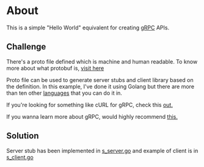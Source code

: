# About 
This is a simple "Hello World" equivalent for creating [gRPC](https://grpc.io/) APIs. 

## Challenge
There's a proto file defined which is machine and human readable. To know more about what protobuf is, [visit here](https://developers.google.com/protocol-buffers)

Proto file can be used to generate server stubs and client library based on the definition. 
In this example, I've done it using Golang but there are more than ten other [languages](https://grpc.io/docs/languages/) that you can do it in. 

If you're looking for something like cURL for gRPC, check this [out.](https://github.com/fullstorydev/grpcurl) 

If you wanna learn more about gRPC, would highly recommend [this.](https://www.youtube.com/watch?v=pMgty_RYIOc&list=PLmD8u-IFdreyyTx93jJ5GkijwDXFqyr3T)


## Solution
Server stub has been implemented in [s_server.go](./s_server.go) and example of client is in [s_client.go](./s_client.go)

 